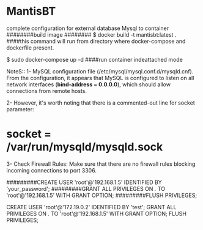 # MantisBT
complete configuration for external database Mysql to container 
########build image ########
$ docker build -t mantisbt:latest .    ####this command will run from directory where docker-compose and dockerfile present.

$ sudo docker-compose up -d     ####run container indeattached mode


NoteS::
1- MySQL configuration file (/etc/mysql/mysql.conf.d/mysqld.cnf). From the configuration, it appears that MySQL is configured to listen on all network interfaces (**bind-address = 0.0.0.0**), which should allow connections from remote hosts.

2- However, it's worth noting that there is a commented-out line for socket parameter:

# socket        = /var/run/mysqld/mysqld.sock


3- Check Firewall Rules: Make sure that there are no firewall rules blocking incoming connections to port 3306.

#########CREATE USER 'root'@'192.168.1.5' IDENTIFIED BY 'your_password';
#########GRANT ALL PRIVILEGES ON *.* TO 'root'@'192.168.1.5' WITH GRANT OPTION;
#########FLUSH PRIVILEGES;


CREATE USER 'root'@'172.19.0.2' IDENTIFIED BY 'test';
GRANT ALL PRIVILEGES ON *.* TO 'root'@'192.168.1.5' WITH GRANT OPTION;
FLUSH PRIVILEGES;
